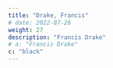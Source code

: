 ```yaml
---
title: "Drake, Francis"
# date: 2022-07-26
weight: 27
description: "Francis Drake"
# a: "Francis Drake"
c: "black"
---
```

